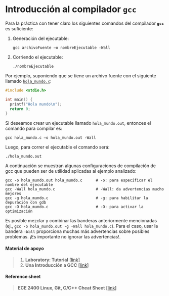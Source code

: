 # Introducción al compilador `gcc`

Para la práctica con tener claro los siguientes comandos del compilador **`gcc`** es suficiente:

1. Generación del ejecutable:
   
   ```
   gcc archivoFuente –o nombreEjecutable -Wall
   ```
   
2. Corriendo el ejecutable:
   
   ```
   ./nombreEjecutable
   ```

Por ejemplo, suponiendo que se tiene un archivo fuente con el siguiente llamado [`hola_mundo.c`](./code/hola_mundo.c):

```c
#include <stdio.h>

int main() {
  printf("Hola mundo\n");
  return 0;
}
```

Si deseamos crear un ejecutable llamado `hola_mundo.out`, entonces el comando para compilar es:

```
gcc hola_mundo.c –o hola_mundo.out -Wall
```

Luego, para correr el ejecutable el comando será:

```
./hola_mundo.out
```

A continuación se muestran algunas configuraciones de compilación de gcc que pueden ser de utilidad aplicadas al ejemplo analizado:

```
gcc -o hola_mundo.out hola_mundo.c      # -o: para especificar el nombre del ejecutable
gcc -Wall hola_mundo.c                  # -Wall: da advertencias mucho mejores
gcc -g hola_mundo.c                     # -g: para habilitar la depuración con gdb
gcc -O hola_mundo.c                     # -O: para activar la optimización
```

Es posible mezclar y combinar las banderas anteriormente mencionadas (ej., `gcc -o hola_mundo.out -g -Wall hola_mundo.c`). Para el caso, usar la bandera `-Wall` proporciona muchas más advertencias sobre posibles problemas. ¡Es importante no ignorar las advertencias!.

#### Material de apoyo

> 1. **Laboratory: Tutorial**  [[link]](https://pages.cs.wisc.edu/~remzi/OSTEP/lab-tutorial.pdf)
> 2. **Una Introducción a GCC** [[link]](https://www.nongnu.org/gccintro-es/gccintro.es.pdf)

#### Reference sheet

> **ECE 2400 Linux, Git, C/C++ Cheat Sheet** [[link]](../summary/ece2400-cheat-sheet.pdf)